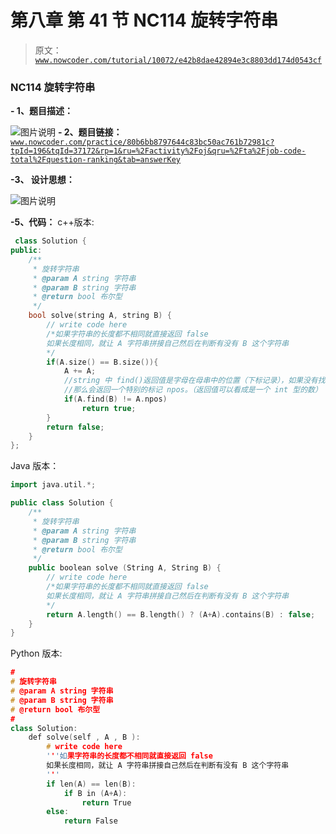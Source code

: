 # 第八章 第 41 节 NC114 旋转字符串

> 原文：[`www.nowcoder.com/tutorial/10072/e42b8dae42894e3c8803dd174d0543cf`](https://www.nowcoder.com/tutorial/10072/e42b8dae42894e3c8803dd174d0543cf)

### NC114 旋转字符串

**- 1、题目描述：**

![图片说明](img/65d5cf5d608d26203c31a611fbc7f8ad.png "图片标题")
**- 2、题目链接：**
[`www.nowcoder.com/practice/80b6bb8797644c83bc50ac761b72981c?tpId=196&tqId=37172&rp=1&ru=%2Factivity%2Foj&qru=%2Fta%2Fjob-code-total%2Fquestion-ranking&tab=answerKey`](https://www.nowcoder.com/practice/80b6bb8797644c83bc50ac761b72981c?tpId=196&tqId=37172&rp=1&ru=%2Factivity%2Foj&qru=%2Fta%2Fjob-code-total%2Fquestion-ranking&tab=answerKey)

**-3、 设计思想：**

![图片说明](img/6f2d24db08f56d5a25aae7442257c35d.png "图片标题")

**-5、代码：**
c++版本:

```cpp
 class Solution {
public:
    /**
     * 旋转字符串
     * @param A string 字符串 
     * @param B string 字符串 
     * @return bool 布尔型
     */
    bool solve(string A, string B) {
        // write code here
        /*如果字符串的长度都不相同就直接返回 false
        如果长度相同，就让 A 字符串拼接自己然后在判断有没有 B 这个字符串
        */
        if(A.size() == B.size()){
            A += A;
            //string 中 find()返回值是字母在母串中的位置（下标记录），如果没有找到，
            //那么会返回一个特别的标记 npos。（返回值可以看成是一个 int 型的数）
            if(A.find(B) != A.npos)
                return true;
        }
        return false;
    }
};

```

Java 版本：

```cpp
import java.util.*;

public class Solution {
    /**
     * 旋转字符串
     * @param A string 字符串 
     * @param B string 字符串 
     * @return bool 布尔型
     */
    public boolean solve (String A, String B) {
        // write code here
        /*如果字符串的长度都不相同就直接返回 false
        如果长度相同，就让 A 字符串拼接自己然后在判断有没有 B 这个字符串
        */
        return A.length() == B.length() ? (A+A).contains(B) : false;
    }
}

```

Python 版本:

```cpp
#
# 旋转字符串
# @param A string 字符串 
# @param B string 字符串 
# @return bool 布尔型
#
class Solution:
    def solve(self , A , B ):
        # write code here
        '''如果字符串的长度都不相同就直接返回 false
        如果长度相同，就让 A 字符串拼接自己然后在判断有没有 B 这个字符串
        '''
        if len(A) == len(B):
            if B in (A+A):
                return True
        else:
            return False

```